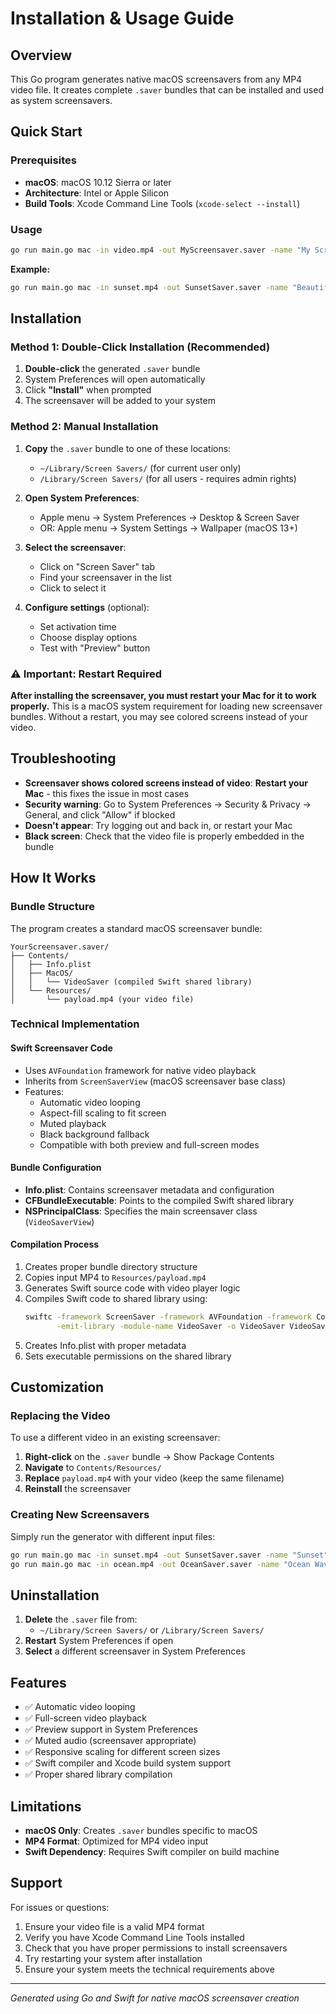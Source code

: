 # Installation & Usage Guide

## Overview
This Go program generates native macOS screensavers from any MP4 video file. It creates complete `.saver` bundles that can be installed and used as system screensavers.

## Quick Start

### Prerequisites
- **macOS**: macOS 10.12 Sierra or later
- **Architecture**: Intel or Apple Silicon
- **Build Tools**: Xcode Command Line Tools (`xcode-select --install`)

### Usage
```bash
go run main.go mac -in video.mp4 -out MyScreensaver.saver -name "My Screensaver"
```

**Example:**
```bash
go run main.go mac -in sunset.mp4 -out SunsetSaver.saver -name "Beautiful Sunset"
```

## Installation

### Method 1: Double-Click Installation (Recommended)
1. **Double-click** the generated `.saver` bundle
2. System Preferences will open automatically
3. Click **"Install"** when prompted
4. The screensaver will be added to your system

### Method 2: Manual Installation
1. **Copy** the `.saver` bundle to one of these locations:
   - `~/Library/Screen Savers/` (for current user only)
   - `/Library/Screen Savers/` (for all users - requires admin rights)

2. **Open System Preferences**:
   - Apple menu → System Preferences → Desktop & Screen Saver
   - OR: Apple menu → System Settings → Wallpaper (macOS 13+)

3. **Select the screensaver**:
   - Click on "Screen Saver" tab
   - Find your screensaver in the list
   - Click to select it

4. **Configure settings** (optional):
   - Set activation time
   - Choose display options
   - Test with "Preview" button

### ⚠️ Important: Restart Required
**After installing the screensaver, you must restart your Mac for it to work properly.** This is a macOS system requirement for loading new screensaver bundles. Without a restart, you may see colored screens instead of your video.

## Troubleshooting

- **Screensaver shows colored screens instead of video**: **Restart your Mac** - this fixes the issue in most cases
- **Security warning**: Go to System Preferences → Security & Privacy → General, and click "Allow" if blocked
- **Doesn't appear**: Try logging out and back in, or restart your Mac
- **Black screen**: Check that the video file is properly embedded in the bundle

## How It Works

### Bundle Structure
The program creates a standard macOS screensaver bundle:
```
YourScreensaver.saver/
├── Contents/
│   ├── Info.plist
│   ├── MacOS/
│   │   └── VideoSaver (compiled Swift shared library)
│   └── Resources/
│       └── payload.mp4 (your video file)
```

### Technical Implementation

#### Swift Screensaver Code
- Uses `AVFoundation` framework for native video playback
- Inherits from `ScreenSaverView` (macOS screensaver base class)
- Features:
  - Automatic video looping
  - Aspect-fill scaling to fit screen
  - Muted playback
  - Black background fallback
  - Compatible with both preview and full-screen modes

#### Bundle Configuration
- **Info.plist**: Contains screensaver metadata and configuration
- **CFBundleExecutable**: Points to the compiled Swift shared library
- **NSPrincipalClass**: Specifies the main screensaver class (`VideoSaverView`)

#### Compilation Process
1. Creates proper bundle directory structure
2. Copies input MP4 to `Resources/payload.mp4`
3. Generates Swift source code with video player logic
4. Compiles Swift code to shared library using:
   ```bash
   swiftc -framework ScreenSaver -framework AVFoundation -framework Cocoa \
          -emit-library -module-name VideoSaver -o VideoSaver VideoSaver.swift
   ```
5. Creates Info.plist with proper metadata
6. Sets executable permissions on the shared library

## Customization

### Replacing the Video
To use a different video in an existing screensaver:

1. **Right-click** on the `.saver` bundle → Show Package Contents
2. **Navigate** to `Contents/Resources/`
3. **Replace** `payload.mp4` with your video (keep the same filename)
4. **Reinstall** the screensaver

### Creating New Screensavers
Simply run the generator with different input files:

```bash
go run main.go mac -in sunset.mp4 -out SunsetSaver.saver -name "Sunset"
go run main.go mac -in ocean.mp4 -out OceanSaver.saver -name "Ocean Waves"
```

## Uninstallation

1. **Delete** the `.saver` file from:
   - `~/Library/Screen Savers/` or `/Library/Screen Savers/`
2. **Restart** System Preferences if open
3. **Select** a different screensaver in System Preferences

## Features
- ✅ Automatic video looping
- ✅ Full-screen video playback
- ✅ Preview support in System Preferences
- ✅ Muted audio (screensaver appropriate)
- ✅ Responsive scaling for different screen sizes
- ✅ Swift compiler and Xcode build system support
- ✅ Proper shared library compilation

## Limitations
- **macOS Only**: Creates `.saver` bundles specific to macOS
- **MP4 Format**: Optimized for MP4 video input
- **Swift Dependency**: Requires Swift compiler on build machine

## Support

For issues or questions:
1. Ensure your video file is a valid MP4 format
2. Verify you have Xcode Command Line Tools installed
3. Check that you have proper permissions to install screensavers  
4. Try restarting your system after installation
5. Ensure your system meets the technical requirements above

---

*Generated using Go and Swift for native macOS screensaver creation*